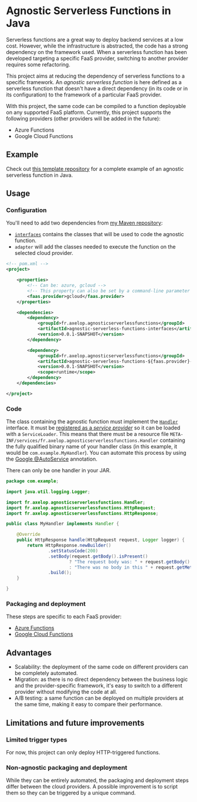 # Agnostic Serverless Functions in Java

Serverless functions are a great way to deploy backend services at a low cost. However, while the infrastructure is abstracted, the code has a strong dependency on the framework used. When a serverless function has been developed targeting a specific FaaS provider, switching to another provider requires some refactoring.

This project aims at reducing the dependency of serverless functions to a specific framework. An *agnostic serverless function* is here defined as a serverless function that doesn't have a direct dependency (in its code or in its configuration) to the framework of a particular FaaS provider.

With this project, the same code can be compiled to a function deployable on any supported FaaS platform. Currently, this project supports the following providers (other providers will be added in the future):

- Azure Functions
- Google Cloud Functions

## Example

Check out [this template repository](https://github.com/axel-op/agnostic-serverless-functions-java-example) for a complete example of an agnostic serverless function in Java.

## Usage

### Configuration

You'll need to add two dependencies from [my Maven repository](https://github.com/axel-op/maven-packages):

- [`interfaces`](https://github.com/axel-op/maven-packages/packages/1617850) contains the classes that will be used to code the agnostic function.
- `adapter` will add the classes needed to execute the function on the selected cloud provider.

```xml
<!-- pom.xml -->
<project>

    <properties>
        <!-- Can be: azure, gcloud -->
        <!-- This property can also be set by a command-line parameter -->
        <faas.provider>gcloud</faas.provider>
    </properties>

    <dependencies>
        <dependency>
            <groupId>fr.axelop.agnosticserverlessfunctions</groupId>
            <artifactId>agnostic-serverless-functions-interfaces</artifactId>
            <version>0.0.1-SNAPSHOT</version>
        </dependency>

        <dependency>
            <groupId>fr.axelop.agnosticserverlessfunctions</groupId>
            <artifactId>agnostic-serverless-functions-${faas.provider}-adapter</artifactId>
            <version>0.0.1-SNAPSHOT</version>
            <scope>runtime</scope>
        </dependency>
    </dependencies>

</project>
```

### Code

The class containing the agnostic function must implement the [`Handler`](./interfaces/src/main/java/fr/axelop/agnosticserverlessfunctions/Handler.java) interface. It must be [registered as a *service provider*](https://docs.oracle.com/en/java/javase/11/docs/api/java.base/java/util/ServiceLoader.html) so it can be loaded with a `ServiceLoader`. This means that there must be a resource file `META-INF/services/fr.axelop.agnosticserverlessfunctions.Handler` containing the fully qualified binary name of your handler class (in this example, it would be `com.example.MyHandler`). You can automate this process by using the [Google @AutoService](https://github.com/google/auto/tree/master/service) annotation.

There can only be one handler in your JAR.

```java
package com.example;

import java.util.logging.Logger;

import fr.axelop.agnosticserverlessfunctions.Handler;
import fr.axelop.agnosticserverlessfunctions.HttpRequest;
import fr.axelop.agnosticserverlessfunctions.HttpResponse;

public class MyHandler implements Handler {

    @Override
    public HttpResponse handle(HttpRequest request, Logger logger) {
        return HttpResponse.newBuilder()
                .setStatusCode(200)
                .setBody(request.getBody().isPresent()
                        ? "The request body was: " + request.getBody().get()
                        : "There was no body in this " + request.getMethod() + " request!")
                .build();
    }

}
```

### Packaging and deployment

These steps are specific to each FaaS provider:

- [Azure Functions](./azure-adapter)
- [Google Cloud Functions](./gcloud-adapter)

## Advantages

- Scalability: the deployment of the same code on different providers can be completely automated.
- Migration: as there is no direct dependency between the business logic and the provider-specific framework, it's easy to switch to a different provider without modifying the code at all.
- A/B testing: a same function can be deployed on multiple providers at the same time, making it easy to compare their performance.

## Limitations and future improvements

### Limited trigger types

For now, this project can only deploy HTTP-triggered functions.

### Non-agnostic packaging and deployment

While they can be entirely automated, the packaging and deployment steps differ between the cloud providers. A possible improvement is to script them so they can be triggered by a unique command.
